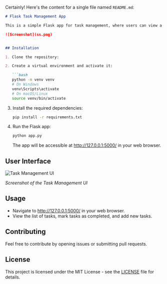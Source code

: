 Certainly! Here's the content for a single file named `README.md`:

```markdown
# Flask Task Management App

This is a simple Flask app for task management, where users can view a list of tasks, mark tasks as completed, and add new tasks.

![Screenshot](ss.png)


## Installation

1. Clone the repository:

2. Create a virtual environment and activate it:

   ```bash
   python -m venv venv
   # On Windows
   venv\Scripts\activate
   # On macOS/Linux
   source venv/bin/activate
   ```

3. Install the required dependencies:

   ```bash
   pip install -r requirements.txt
   ```

4. Run the Flask app:

   ```bash
   python app.py
   ```

   The app will be accessible at http://127.0.0.1:5000/ in your web browser.

## User Interface

![Task Management UI](https://example.com/path/to/your/screenshot.png)

*Screenshot of the Task Management UI*

## Usage

- Navigate to http://127.0.0.1:5000/ in your web browser.
- View the list of tasks, mark tasks as completed, and add new tasks.

## Contributing

Feel free to contribute by opening issues or submitting pull requests.

## License

This project is licensed under the MIT License - see the [LICENSE](LICENSE) file for details.
```
